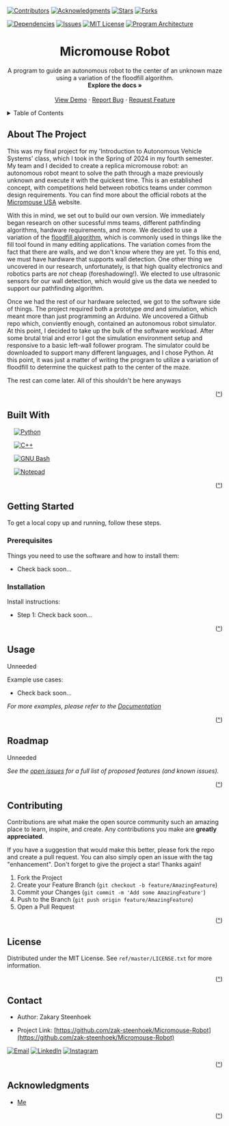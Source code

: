 <a id="readme-top"></a>



<!-- PROJECT SHIELDS -->

[![Contributors][contributors-shield]][contributors-url]
[![Acknowledgments][acknowledgments-shield]][acknowledgments-url]
[![Stars][stars-shield]][stars-url]
[![Forks][forks-shield]][forks-url]

[![Dependencies][dependencies-shield]][dependencies-url]
[![Issues][issues-shield]][issues-url]
[![MIT License][license-shield]][license-url]
[![Program Architecture][program-arch-shield]][program-arch-url]



<!-- PROJECT TITLE -->

<h1 align="center">Micromouse Robot</h1>



<!-- PROJECT DESCRIPTION -->

  <p align="center">
    A program to guide an autonomous robot to the center of an unknown maze using a variation of the floodfill algorithm.
    <br />
    <a href="https://github.com/zak-steenhoek/Micromouse-Robot" style="text-decoration: none;"><strong>Explore the docs »</strong></a>
    <br />
    <br />
    <a href="https://github.com/zak-steenhoek/Micromouse-Robot">View Demo</a>
    ⋅
    <a href="https://github.com/zak-steenhoek/Micromouse-Robot/issues/new?labels=bug&template=bug-report---.md">Report Bug</a>
    ⋅
    <a href="https://github.com/zak-steenhoek/Micromouse-Robot/issues/new?labels=enhancement&template=feature-request---.md">Request Feature</a>
  </p>
</div>



<!-- TABLE OF CONTENTS -->

<details>
  <summary>Table of Contents</summary>
  <ol>
    <li>
      <a href="#about-the-project">About The Project</a>
      <ul>
        <li><a href="#built-with">Built With</a></li>
      </ul>
    </li>
    <li>
      <a href="#getting-started">Getting Started</a>
      <ul>
        <li><a href="#prerequisites">Prerequisites</a></li>
        <li><a href="#installation">Installation</a></li>
      </ul>
    </li>
    <li><a href="#usage">Usage</a></li>
    <li><a href="#roadmap">Roadmap</a></li>
    <li><a href="#contributing">Contributing</a></li>
    <li><a href="#license">License</a></li>
    <li><a href="#contact">Contact</a></li>
    <li><a href="#acknowledgments">Acknowledgments</a></li>
  </ol>
</details>



<!-- ABOUT THE PROJECT -->

## About The Project

This was my final project for my 'Introduction to Autonomous Vehicle Systems' class, which I took in the Spring of 2024 in my fourth semester. 
My team and I decided to create a replica micromouse robot: an autonomous robot meant to solve the path through a maze previously unknown and 
execute it with the quickest time. This is an established concept, with competitions held between robotics teams under common design requirements. 
You can find more about the official robots at the [Micromouse USA](http://micromouseusa.com/) website.

With this in mind, we set out to build our own version. We immediately began research on other sucessful mms teams, different pathfinding algorithms, hardware
requirements, and more. We decided to use a variation of the [floodfill algorithm](https://en.wikipedia.org/wiki/Flood_fill), which is commonly used in 
things like the fill tool found in many editing applications. The variation comes from the fact that there are walls, and we don't know where they are 
yet. To this end, we must have hardware that supports wall detection. One other thing we uncovered in our research, unfortunately, is that high quality 
electronics and robotics parts are _not_ cheap (foreshadowing!). We elected to use ultrasonic sensors for our wall detection, which would give us the data
we needed to support our pathfinding algorithm. 

Once we had the rest of our hardware selected, we got to the software side of things. The project required both a prototype _and_ and simulation, which meant
more than just programming an Arduino. We uncovered a Github repo which, conviently enough, contained an autonomous robot simulator. At this point, I decided 
to take up the bulk of the software workload. After some brutal trial and error I got the simulation environment setup and responsive to a basic left-wall
follower program. The simulator could be downloaded to support many different languages, and I chose Python. At this point, it was just a matter of writing 
the program to utilize a variation of floodfill to determine the quickest path to the center of the maze. 

The rest can come later. All of this shouldn't be here anyways 

<p align="right">(<a href="#readme-top">^</a>)</p>



<!-- BUILT WITH -->

## Built With

&nbsp;&nbsp;&nbsp;&nbsp;[![Python][python-shield]][python-url]

&nbsp;&nbsp;&nbsp;&nbsp;[![C++][cpp-shield]][cpp-url]

&nbsp;&nbsp;&nbsp;&nbsp;[![GNU Bash][bash-shield]][bash-url]

&nbsp;&nbsp;&nbsp;&nbsp;[![Notepad][npp-shield]][npp-url]

<p align="right">(<a href="#readme-top">^</a>)</p>



<!-- GETTING STARTED -->

## Getting Started

To get a local copy up and running, follow these steps.

### Prerequisites

Things you need to use the software and how to install them:

* Check back soon...

### Installation

Install instructions:

* Step 1: Check back soon...

<p align="right">(<a href="#readme-top">^</a>)</p>



<!-- USAGE EXAMPLES -->

## Usage

Unneeded

Example use cases:

* Check back soon...

_For more examples, please refer to the [Documentation](https://github.com/zak-steenhoek/Micromouse-Robot)_

<p align="right">(<a href="#readme-top">^</a>)</p>



<!-- ROADMAP -->

## Roadmap

Unneeded


_See the [open issues](https://github.com/zak-steenhoek/Micromouse-Robot/issues) for a full list of proposed features (and known issues)._

<p align="right">(<a href="#readme-top">^</a>)</p>



<!-- CONTRIBUTING -->

## Contributing

Contributions are what make the open source community such an amazing place to learn, inspire, and create. Any contributions you make are **greatly appreciated**.

If you have a suggestion that would make this better, please fork the repo and create a pull request. You can also simply open an issue with the tag "enhancement".
Don't forget to give the project a star! Thanks again!

1. Fork the Project
2. Create your Feature Branch (`git checkout -b feature/AmazingFeature`)
3. Commit your Changes (`git commit -m 'Add some AmazingFeature'`)
4. Push to the Branch (`git push origin feature/AmazingFeature`)
5. Open a Pull Request

<p align="right">(<a href="#readme-top">^</a>)</p>



<!-- LICENSE -->

## License

Distributed under the MIT License. See `ref/master/LICENSE.txt` for more information.

<p align="right">(<a href="#readme-top">^</a>)</p>



<!-- CONTACT -->

## Contact  

* Author: Zakary Steenhoek

* Project Link: [https://github.com/zak-steenhoek/Micromouse-Robot](https://github.com/zak-steenhoek/Micromouse-Robot)

[![Email][email-shield]][email-url]
[![LinkedIn][linkedin-shield]][linkedin-url]
[![Instagram][ig-shield]][ig-url]

<p align="right">(<a href="#readme-top">^</a>)</p>



<!-- ACKNOWLEDGMENTS -->

## Acknowledgments

* [Me](https://github.com/zak-steenhoek)

<p align="right">(<a href="#readme-top">^</a>)</p>



<!-- MARKDOWN LINKS & IMAGES -->
<!-- https://www.markdownguide.org/basic-syntax/#reference-style-links -->


<!-- BADGES -->
[contributors-shield]: https://img.shields.io/badge/-Contributors-black.svg?logoSize=auto&style=for-the-badge&logo=codementor&logoColor=D7CFB7&labelColor=463C1E&color=463C1E
[contributors-url]: https://github.com/zak-steenhoek

[forks-shield]: https://img.shields.io/badge/-Forks-black.svg?logoSize=auto&style=for-the-badge&logo=greasyfork&logoColor=D7CFB7&labelColor=463C1E&color=463C1E
[forks-url]: https://github.com/zak-steenhoek/Micromouse-Robot/forks

[stars-shield]: https://img.shields.io/badge/-Stars-black.svg?logoSize=auto&style=for-the-badge&logo=airtransat&logoColor=D7CFB7&labelColor=463C1E&color=463C1E
[stars-url]: https://github.com/zak-steenhoek/Micromouse-Robot/stargazers

[issues-shield]: https://img.shields.io/badge/-Issues-black.svg?logoSize=auto&style=for-the-badge&logo=gnometerminal&logoColor=D7CFB7&labelColor=463C1E&color=463C1E
[issues-url]: https://github.com/zak-steenhoek/Micromouse-Robot/issues

[dependencies-shield]: https://img.shields.io/badge/-Dependencies-black.svg?logoSize=auto&style=for-the-badge&logo=webmoney&logoColor=D7CFB7&labelColor=463C1E&color=463C1E
[dependencies-url]: https://github.com/zak-steenhoek/Micromouse-Robot/network/dependencies

[acknowledgments-shield]: https://img.shields.io/badge/-Acknowledgments-black.svg?logoSize=auto&style=for-the-badge&logo=elegoo&logoColor=D7CFB7&labelColor=463C1E&color=463C1E
[acknowledgments-url]: https://github.com/zak-steenhoek/Micromouse-Robot/blob/main/ref/master/ACKNOWLEDGMENTS.txt

[license-shield]: https://img.shields.io/badge/-Licence-black.svg?logoSize=auto&style=for-the-badge&logo=adblock&logoColor=D7CFB7&labelColor=463C1E&color=463C1E
[license-url]: https://github.com/zak-steenhoek/Micromouse-Robot/blob/main/ref/master/LICENCE.txt

[program-arch-shield]: https://img.shields.io/badge/-Arch-black.svg?logoSize=auto&style=for-the-badge&logo=bookstack&logoColor=D7CFB7&labelColor=463C1E&color=463C1E
[program-arch-url]: https://github.com/zak-steenhoek/Micromouse-Robot/blob/main/ref/arch/program_arch.txt


<!-- MADE WITH -->
[python-shield]: https://img.shields.io/badge/-Python-black.svg?logoSize=auto&style=for-the-badge&logo=python&logoColor=D7CFB7&labelColor=463C1E&color=463C1E
[python-url]: https://www.python.org/

[cpp-shield]: https://img.shields.io/badge/-C++-black.svg?logoSize=auto&style=for-the-badge&logo=cplusplus&logoColor=D7CFB7&labelColor=463C1E&color=463C1E
[cpp-url]: https://cplusplus.com/

[bash-shield]: https://img.shields.io/badge/-GNU&nbsp;Bash-black.svg?logoSize=auto&style=for-the-badge&logo=gnubash&logoColor=D7CFB7&labelColor=463C1E&color=463C1E
[bash-url]: https://www.gnu.org/software/bash/

[npp-shield]: https://img.shields.io/badge/-Notepad++-black.svg?logoSize=auto&style=for-the-badge&logo=notepadplusplus&logoColor=D7CFB7&labelColor=463C1E&color=463C1E
[npp-url]: https://notepad-plus-plus.org/

[Next.js]: https://img.shields.io/badge/next.js-000000?style=for-the-badge&logo=nextdotjs&logoColor=white
[Next-url]: https://nextjs.org/

[React.js]: https://img.shields.io/badge/React-20232A?style=for-the-badge&logo=react&logoColor=61DAFB
[React-url]: https://reactjs.org/

[Vue.js]: https://img.shields.io/badge/Vue.js-35495E?style=for-the-badge&logo=vuedotjs&logoColor=4FC08D
[Vue-url]: https://vuejs.org/

[Angular.io]: https://img.shields.io/badge/Angular-DD0031?style=for-the-badge&logo=angular&logoColor=white
[Angular-url]: https://angular.io/

[Svelte.dev]: https://img.shields.io/badge/Svelte-4A4A55?style=for-the-badge&logo=svelte&logoColor=FF3E00
[Svelte-url]: https://svelte.dev/

[Laravel.com]: https://img.shields.io/badge/Laravel-FF2D20?style=for-the-badge&logo=laravel&logoColor=white
[Laravel-url]: https://laravel.com

[Bootstrap.com]: https://img.shields.io/badge/Bootstrap-563D7C?style=for-the-badge&logo=bootstrap&logoColor=white
[Bootstrap-url]: https://getbootstrap.com

[JQuery.com]: https://img.shields.io/badge/jQuery-0769AD?style=for-the-badge&logo=jquery&logoColor=white
[JQuery-url]: https://jquery.com 


<!-- CONTACT -->
[email-shield]: https://img.shields.io/badge/-Email-black.svg?logoSize=auto&style=for-the-badge&logo=gmail&logoColor=D7CFB7&labelColor=463C1E&color=463C1E
[email-url]: zasteenhoek@gmail.com

[linkedin-shield]: https://img.shields.io/badge/-LinkedIn-black.svg?logoSize=auto&style=for-the-badge&logo=linkedin&logoColor=D7CFB7&labelColor=463C1E&color=463C1E
[linkedin-url]: https://linkedin.com/in/zakary-steenhoek-aerospace-engineering-student/

[ig-shield]: https://img.shields.io/badge/-Instagram-black.svg?logoSize=auto&style=for-the-badge&logo=instagram&logoColor=D7CFB7&labelColor=463C1E&color=463C1E
[ig-url]: https://www.instagram.com/zak.steenhoek/

